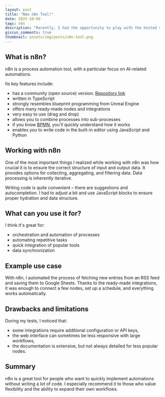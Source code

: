 ```yaml
---
layout: post
title: "New n8n Tool!"
date: 2025-10-09
tags: n8n
description: "Recently, I had the opportunity to play with the hosted version of n8n and wanted to share my impressions."
giscus_comments: true
thumbnail: assets/img/posts/n8n-tool.png
---
```


## What is n8n?

n8n is a process automation tool, with a particular focus on AI-related automations.

Its key features include:

- has a community (open source) version. [Repository link](https://github.com/n8n-io/n8n)
- written in TypeScript
- strongly resembles blueprint programming from Unreal Engine
- offers many ready-made nodes and integrations
- very easy to use (drag and drop)
- allows you to combine processes into sub-processes
- if you know [BPMN](https://www.bpmn.org/), you'll quickly understand how it works
- enables you to write code in the built-in editor using JavaScript and Python

## Working with n8n

One of the most important things I realized while working with n8n was how crucial it is to ensure the correct structure of input and output data. It provides options for collecting, aggregating, and filtering data. Data processing is inherently iterative.

Writing code is quite convenient – there are suggestions and autocompletion. I had to adjust a bit and use JavaScript blocks to ensure proper hydration and data structure.

## What can you use it for?

I think it's great for:

- orchestration and automation of processes
- automating repetitive tasks
- quick integration of popular tools
- data synchronization

## Example use case

With n8n, I automated the process of fetching new entries from an RSS feed and saving them to Google Sheets. Thanks to the ready-made integrations, it was enough to connect a few nodes, set up a schedule, and everything works automatically.

## Drawbacks and limitations

During my tests, I noticed that:

- some integrations require additional configuration or API keys,
- the web interface can sometimes be less responsive with large workflows,
- the documentation is extensive, but not always detailed for less popular nodes.

## Summary

n8n is a great tool for people who want to quickly implement automations without writing a lot of code. I especially recommend it to those who value flexibility and the ability to expand their own workflows.
